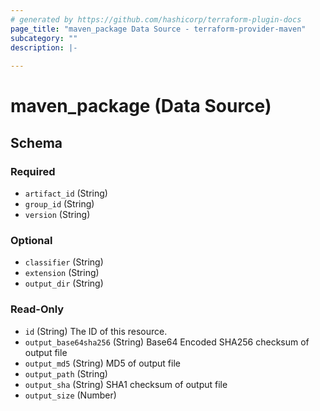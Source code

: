 ```yaml
---
# generated by https://github.com/hashicorp/terraform-plugin-docs
page_title: "maven_package Data Source - terraform-provider-maven"
subcategory: ""
description: |-
  
---
```


# maven_package (Data Source)





<!-- schema generated by tfplugindocs -->
## Schema

### Required

- `artifact_id` (String)
- `group_id` (String)
- `version` (String)

### Optional

- `classifier` (String)
- `extension` (String)
- `output_dir` (String)

### Read-Only

- `id` (String) The ID of this resource.
- `output_base64sha256` (String) Base64 Encoded SHA256 checksum of output file
- `output_md5` (String) MD5 of output file
- `output_path` (String)
- `output_sha` (String) SHA1 checksum of output file
- `output_size` (Number)


